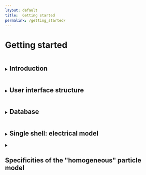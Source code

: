 ```yaml
---
layout: default
title:  Getting started
permalink: /getting_started/
---
```


<h1> Getting started </h1>
<details>
<summary><h2 class="menutitle"> Introduction</h2></summary>

<p class="retrait"> MyDEP is a Java based standalone software which allows to study dielectric particle response to AC electric fields and to analyse the electric properties of biological cells.
It consists of a Graphical User Interface (GUI) supporting a literature-based database. This tool can also be used with the user's own data sets. </p>

<h2 class="menutitle"> Installation and system requirements </h2>

<p> MyDEP can be run on Windows, Mac OS X or Linux/Ubuntu operating systems. It requires Java to be installed on your system.</p>
<p> Download the latest version of MyDEP by clicking on the "Free Download" button in the page header.
Unzip the folder (zip archive) and open it. Double-click on the mydep.jar file.</p>
<p> For OS X users, depending on the security preferences, the following message might be displayed: </p>

<div class="DIVimage60">
    <img class="im" src='/assets/img/image01_mac.png' />
</div>
<p>In this case click on OK, go to System Preferences -> Security and Privacy. Under the General tab the following info should appear:</p>

<div class="DIVimage60">
    <img class="im" src='/assets/img/image02_mac.png' />
</div>

<p> Click on "Open anyway" -> Open </p>

<div class="DIVimage60">
    <img class="im" src='/assets/img/image03_mac.png' />
</div>

<p> The "mydep.ini" file will be created containing all your preferences and the following screen will appear with the application: </p>

<div class="DIVimage">
    <img class="im" src='/assets/img/image04_MyDEP.png' />
</div>

 </details>
<details>
<summary><h2 class="menutitle"> User interface structure </h2></summary>

<div class="DIVimage">
    <img class="im" src='/assets/img/Image05_MyDEP_cadreRouge_number_menubar.png' />
</div>

<p> The interface is constituted of nine different parts: </p>
<ol>
  <li> Medium </li>
  <li> Frequencies </li>
  <li> Model </li>
  <li> Sweep </li>
  <li> Calculate </li>
  <li> Graphs </li>
  <li> Results </li>
  <li> Display options </li>
  <li> Menu bar </li>
</ol>  

The following section describes them one by one.

It should be noted that tooltips are available for most of the interface parameters. To access them, the user should place the mouse cursor on the desired parameter.

  <details><summary class="tab"><h4 class="menutitle"> 1. Medium </h4> </summary><p class="retrait"> In this section, the user can choose the dielectric properties of the medium which are $\sigma_m$, the electrical conductivity and $\varepsilon_m$, the relative permittivity.
	An additional box allows to indicate the value of the volume fraction $\phi$. It corresponds to the fraction of the volume of the cells compared to the volume of liquid. This value is needed only for the calculation of the permittivity and conductivity of the suspension of particles with the Maxwell and Asami methods that will be described later.</p>
  </details>
  <details><summary class="tab"><h4 class="menutitle"> 2. Frequencies </h4></summary> <p> In this section, the user can choose the start and stop frequencies of the graph as well as the number of points, logarithmically spaced, that will be used. </p>
</details>
  <details><summary class="tab"><h4 class="menutitle"> 3. Model </h4></summary> <p> In this section, the user can choose the particle model that will be implemented. Dielectric particles such as cells are usually represented as concentric shells. Here the user can specify the number of layers that will be used. Moreover, the particle shape can be either spherical or ellipsoidal. The possible models are: </p>

  <ul>
      <li> <b>Homogeneous particle:</b> this model corresponds to a completely homogeneous particle.
        <br><br>
        <div class="DIVimage">
            <img class="im" src='/assets/img/image06_homogeneous.png' />
        </div><br>
      </li>
      <li> <b>Single-shell:</b> this model corresponds to a particle with an outside layer. For a cell it typically represents a cytoplasm surrounded by a lipid membrane.
        <br><br>
        <div class="DIVimage">
            <img class="im" src='/assets/img/image07_single.png' />
        </div><br>
      </li>
      <li> <b>Two-shell:</b> this model corresponds to a particle with two outside layers. For a cell it corresponds to a cytoplasm surrounded by a cell membrane and a cell wall.
        <br><br>
        <div class="DIVimage">
            <img class="im" src='/assets/img/image08_two.png' />
        </div><br>
      </li>
      <li> <b>Three-shell:</b> this model corresponds to a cell with one outside layer and a nucleus occupying a significant volume. The order of the layers from the inside to the outside is nucleoplasm, nuclear envelope, cytoplasm and cell membrane.
        <br><br>
        <div class="DIVimage">
            <img class="im" src='/assets/img/image09_three.png' />
        </div><br>
      </li>
      <li> <b>Four-shell:</b> this model corresponds to a cell with two outside layers and a nucleus occupying a significant volume. The order of the layers from the inside to the outside is nucleoplasm, nuclear envelope, cytoplasm, cell membrane and cell wall.
        <br><br>
        <div class="DIVimage">
            <img class="im" src='/assets/img/image10_four.png' />
        </div><br>
      </li>
  </ul>  

  <p>Here is a summarized description of the implemented cell models (the four-shell model is not represented here):</p>
  <div>
      <img class="im" src='/assets/img/image11_CellModel.png' />
  </div>

  </details>
  <details><summary class="tab"><h4 class="menutitle"> 4. Sweep </h4></summary> <p class="retrait"> The Sweep button, once pressed, performs a sweep on different values of the selected parameter. To change the parameter on which the sweep is performed, click on the Sweep parameter and select the desired parameter (cf following image). The number of points used, as well as the min and max value, can also be specified. If the log button is pressed, the values will be logarithmically distributed (linearly distributed otherwise). </p>
  <div class="DIVimage60">
      <img class="im" src='/assets/img/image12_SweepParameters.png' />
  </div>

  </details>
  <details><summary class="tab"><h4 class="menutitle"> 5. Calculate </h4></summary> <p class="retrait"> The Calculate button performs the corresponding calculation displayed in the Graphs section. The orange color of the button indicates that no calculation has been performed. The button turns green once the calculation is done.</p>
	<p class="retrait">If the Sweep button is pressed, the progression of the calculation will be displayed on this button by using a progress bar.</p>

  </details>
  <details><summary class="tab"><h4 class="menutitle"> 6. Graphs </h4></summary> <p class="retrait"> The graphs displayed in this section are the following:</p>
	<ul>
    <li> Clausius-Mossotti factor, abbreviated CM factor (real and/or imaginary part).</li>
    <li> Complex Permittivity:
	<ul>
          <li> $|\varepsilon_{eq}^{\ast}| / \varepsilon_{0}$: the modulus of the equivalent complex relative permittivity of the particle. </li>
          <li> $|\varepsilon_{m}^{\ast}|/ \varepsilon_{0}$: the modulus of the complex relative permittivity of the medium. </li>
          <li> $|\varepsilon_{mix}^{\ast}| /  \varepsilon_{0}$: the modulus of the equivalent complex relative permittivity of the particles in suspension in the medium. </li>			
        </ul>  		
		</li>
    <li> Permittivity: 
        <ul>
          <li> $\varepsilon_{eq}$: the equivalent relative permittivity of the particle. </li>
	  <li> $\varepsilon_{m}$: the relative permittivity of the medium. </li>
          <li> $\varepsilon_{mix}$: the equivalent relative permittivity of the particles in suspension in the medium at the given volume fraction.</li>
        </ul>  
    </li>    
    <li> Conductivity:
        <ul>
          <li> $\sigma_{eq}$: the equivalent electrical conductivity of the particle. </li>
	  <li> $\sigma_{m}$: the electrical conductivity of the medium. </li>
          <li> $\sigma_{mix}$: the equivalent electrical conductivity of the particles in suspension in the medium at the given volume fraction.</li>
        </ul>  
    </li>
    <li>Crossover: This graph corresponds to the different crossover frequencies when the sweep mode is used.
    </li>
  </ul>

  <p> <b>Editing curves:</b></p>
  <ul>
      <li> <b>Zooming</b>:<br> You can zoom the graph using the scroll-wheel of your mouse or the zoom functionality of your trackpad. </li>
      <li> <b>Curve properties: </b><br>
      A left click on a displayed curve will select the curve which will appear in a thicker linestyle. The corresponding parameters used for its creation will be displayed in the left part of the interface (Medium/Frequencies/Model).<br>
      A right click on a displayed curve will cause a popup menu to appear with the following options:
      <ul>
        <li>Curve parameters: The line style of the curve and its width can be adjusted as well as its color with Swatches, HSV, HSL, RGB and CMYK color models.</li>
        <li> Sweep curve parameters:
         If the curve was generated in the sweep mode (sweep of one parameter), this menu enables to modify the line style, line width and color of all the curves generated during the sweep. </li>
        <li> Delete curve: Delete the specific curve. </li>
      </ul>
      </li>
      <li> <b>Legend:</b><br>
      The legend can be moved in the graph by dragging it. The following parameters can be modified by right-clicking on the legend -> Legend parameters:
      <ul>
      <li> Opacity of the legend: By default, the legend background is opaque but can become transparent by unclicking the button.</li>
      <li> Anchoring (horizontal and vertical): This corresponds to the fixed point when the MyDEP interface size is modified on screen or printed. </li>
      <li> Font and font size </li>
      <li> Font color and background color</li>
      </ul><br>
      <div class="DIVimage">
          <img class="im" src='/assets/img/image13_LegendParameters.png' />
      </div>
      <br>
      In the Sweep mode the legend will display the properties of the last generated curve (default mode) or the selected curve.
      </li>
      <li> <b>Axis properties:</b><br>
      A right click on the axes will give access to the Grid and labels parameters menu. This menu offers the possibility to change:
      <ul>
      <li> The displayed axis properties: horizontal and vertical axis labels (possibility to use html for special characters), the font and the font size</li>
      <li> The unit properties: font and font size. </li>
      <li> Font and font size. </li>
      <li> The major grid and minor grid parameters: line style, line width and color.</li>
      </ul><br>
      <div class="DIVimage">
          <img class="im" src='/assets/img/image14_GridProperties.png' />
      </div>
      <br>
      </li>
</ul>
     </details>
     
  <details><summary class="tab"><h4 class="menutitle"> 7. Results </h4> </summary><p class="retrait"> This section corresponds to an analysis of part of the graphs. The part is different depending on the selected graph:</p>
<ul>
        <li>CM factor tab:
          <ul>
          <li> $Re[CM(f)]$ and $Im[CM(f)]$ button: if pressed the corresponding curves will be displayed.</li>
          <li> Min Max auto button: if pressed the Min and Max value will be adjusted automatically. Otherwise they will correspond to $yAxis_{min}$ and $yAxis_{max}$.</li>
          <li> 	$f_{cursor}$ button: a vertical line will be displayed at the frequency written in the box, whose unit can be adjusted (Hz, kHz, MHz or GHz). The value can also be adjusted with the corresponding slider. The values of $Re[CM(f)]$, $Im[CM(f)]$, $F_{DEP}/\nabla E^2_{RMS}$ and $\Gamma_{ROT}/|E^2|$ are displayed in the $At f_{cursor}$ box.</li>
          <li> $Baseline$ button: a horizontal line will be displayed at the value written in the box. The value can also be adjusted with the corresponding slider.</li>
          <li> $Legend$ button: A click on the Legend button will open a popup menu where the properties to display will be available by ticking the corresponding tickbox. The order of the displayed parameters can be modified by clicking on the corresponding arrows. The "user text" box can be used to display the desired text, using html language when needed.</li>
          <li> Re Crossover: the different crossover frequencies correspond to the frequencies at which $Re[CM(f)] = 0$</li>
	  <li> Im MinMax: the frequencies at which $Im[CM(f)]$ is minimal and maximal</li>
          </ul>
        </li>
        <li> Complex Permittivity, Permittivity and Conductivity tabs:
          <ul>
            <li> Particle, Medium and Mixture buttons: if pressed the corresponding curves will be displayed. </li>
            <li> Min Max auto button: if pressed the Min and Max value will be adjusted automatically. Otherwise, they will be correspond to $|\varepsilon_{eq}^{\ast}| / \varepsilon_{0min}$ and $|\varepsilon_{eq}^{\ast}| / \varepsilon_{0max}$
(respectively $\varepsilon_{min}$ and $\varepsilon_{max}$ and $\sigma_{min}$ and $\sigma_{max}$).</li>		  
            <li> $f_{cursor}$: a vertical line will be displayed at the frequency written in the box, whose unit can be adjusted (Hz, kHz, MHz or GHz). The value can also be adjusted with the corresponding slider. The values for the Particle, Medium and Mixture are displayed in the $At f_{cursor}$ box.</li>
            <li> All the other buttons have similar behavior as described in the CM factor tab.</li>
          </ul>
        </li>
        <li> Crossover tab: if a sweep is performed on the $\sigma_{m}$ button, the corresponding crossover frequencies will be displayed in this graph:
		<ul>
		<li> $Lower$ and $Upper$: if pressed the corresponding curves will be displayed. </li>
    		<li> Min Max auto button: if pressed the Min and Max value will be adjusted automatically. Otherwise, they will be correspond to $Frequency_{min}$ and $Frequency_{max}$. </li>
          	<li> $\sigma_{m} (S/m)$ button: a vertical line will be displayed at the value written in the box. The value can also be adjusted with the corresponding slider.</li>
            	<li> $f_{cursor}$: a horizontal line will be displayed at the frequency written in the box, whose unit can be adjusted (Hz, kHz, MHz or GHz). The value can also be adjusted with the corresponding slider. The values of the Lower and Upper crossover frequencies are displayed in the $At \sigma_{m}$ box.</li>
<li> Remark: If both the $\sigma_{m} (S/m)$ and $f_{cursor}$ buttons are pressed, a click on a point will move the two cursors together. Draging the $\sigma_{m} (S/m)$ cursor on the graph will move both cursors on the same curve.</li>	
		</ul>	
      	</li>    
</ul>
</details>
	
<details><summary class="tab"><h4 class="menutitle"> 8. Display options </h4></summary>
      <p> This section contains different buttons to adjust the properties of the graphs displayed in the Graphs section:</p>
      <ul>
      	 <li>Clear fig button: Clear fig removes all curves from the Graph section</li>
         <li> X Log button: If X Log is pressed the x axis will be displayed with a logarithmic scale, otherwise with a linear scale.</li>
         <li> Y Log button: If Y Log is pressed the x axis will be displayed with a logarithmic scale, otherwise with a linear scale.</li>
         <li> Hold on button:  Hold on retains plots in the current axes so that new plots added to the axes do not delete existing plots.</li>
         <li> Reset zoom button: Reset zoom resets the graph to its initial zoom.</li>
         <li>Legend button: Legend displays the legend in the graph.</li>
      </ul>
      </details>
  <details><summary class="tab"><h4 class="menutitle"> 9. Menu bar </h4></summary> <p>The menu bar contains different categories:</p>
      <ul>
        <li>File
        <ul><li>Quit: Quit the interface.</li></ul></li>
        <li> Data
        <ul><li>Import: Import a new database.</li>
            <li>Export:
              <ul> <li> user database: Export the user database (user_database.txt) at the desired location. By default the user_database.txt file is generated in the mydep directory each time the MyDEP software is closed.</li>
              <li> complete_database: Export the complete database (database .txt and user_database.txt merged) at the desired location. </li>
              <li> mixture -> Asami-Hanai parameters-> Number of increments: set the number of increments used to calculate the mixture equivalent permittivity using the Asami-Hanai formula. </li>
              </ul>
            </li>
        </ul>
        </li>
        <li> Interface
        <ul><li> Print: Print the interface using the printer. From this menu a pdf can be generated directly (on macOS) or by using a pdfPrinter.</li>
            <li> Export: Open a popupmenu for exporting the interface as displayed in the following image. The following parameters can be choosen:
              <ul>
                <li>	Output format: A5 to A0 or personalized by specifying the width and height.
                </li>
                <li> Resolution: 75, 150, 300 or 600 dpi.
                </li>
                <li> Orientation.
                </li>
                <li> Keep screen aspect ratio: keep the same aspect ratio as what is displayed on the screen. This option will partially rule out the output format chosen. Only one dimension will be conserved.
                </li>
                <li> File format: pdf, jpg, bmp, gif, png, jpeg.
                </li>
              </ul>
              <br>
              <div class="DIVimage">
                  <img class="im" src='/assets/img/image15_Interface_export_parameters.png' />
              </div>
           </li>
        </ul>
        </li>
        <li> Graph
        <ul><li> Undock windows: This option allows to separate the myDEP interface in 3 parts:
              <ul>
                <li>The parameters part containing the left part of the interface (Medium/Frequencies/Model)</li>
                <li>Graphs</li>
                <li>Results and Display options</li>
              </ul>
            <p>Closing  the Graphs or Results and Display parts will redock them all together.</p></li>
            <li> Print: Print the graph displayed on the screen using the printer. From this menu a pdf can be generated directly (on macOS) or by using a pdfPrinter </li>
            <li> Export: Open a popupmenu for exporting the graph displayed on the screen. The following parameters can be choosen:
              <ul>
                <li> Output format (A5 to A0 or personalized by specifying the width and height.</li>
	              <li> Resolution: 75, 150, 300 or 600 dpi.</li>
                <li> Orientation. </li>
                <li> Keep screen aspect ratio: keep the same aspect ration as what is displayed on the screen. This option will partially rule out the output format chosen. Only one dimension will be conserved.</li>
                <li> File format: pdf, jpg, bmp, gif, png, jpeg. </li>
              </ul>
            </li>
            <li> Grid and labels parameters: already explained in the Graph section</li>
            <li> Legend parameters: already explained in the Graph section</li>
        </ul>
        </li>
        <li> Help </li>
        </ul>


 </details>
 </details>
<details>
<summary><h2 class="menutitle"> Database </h2></summary>


<p class="retrait">MyDEP allows to work with cell models from the Homogeneous particle model up to a Four-shell particle model, spherical or ellipsoidal. A database, compiling data for each model that were found in the literature has been created. This database is in the file database.txt. </p>

<p class="retrait">For each model all the information concerning the model can be seen by Clicking on the View references button. The popup menu that open contains:
<ul>
    <li> The Name of the model</li>
    <li> The Author </li>
    <li> The Title of the Article </li>
    <li>The journal where the data were published </li>
    <li> The DOI or link where the article can be found (For a given DOI_ex, the article can be found at dx.doi.org/DOI_ex </li>
    <li> The year of publication </li>
    <li> Remarks: if additional comments are needed </li>
</ul>
<br>
<div class="DIVimage">
    <img class="im" src='/assets/img/image16_ViewReferences.png' />
</div>
</p>

<p class="retrait">The users can either use the model already implemented in the database or create their own. To do so, click on the "Create" button in the desired model type, specify the name of the model and any additional information. Replace the values already present in the interface by the desired ones and click on Save. The saved model will be automatically saved in the user database once the MyDEP software will be closed. The model from the user database can also be deleted by clicking on the Delete button.

A similar principle is applied for the different media in the medium section of MyDEP. For each medium "name" and "Remarks" field are available through the "View" button.</p>


 </details>
<details>
<summary><h2 class="menutitle">Single shell: electrical model </h2></summary>

<p>For the Single-shell model an additional feature allows to specify different properties of the cell membrane: either the "Classical Model" ($th_{cm}$, $\sigma_{cm}$ and $\varepsilon_{cm}$) or the "Electrical Model" (specific membrane conductance $G_{cm}$ and capacitance $C_{cm}$). </p>

<p>
<ul>
    <li>From "Classical Model" to "Electrical Model":<br>
    If the "Classical Model" is selected, a click on the "Convert" button will calculate $G_{cm}$  and $C_{cm}$ following the formula:
    $$G_{cm}=\frac{\sigma_{cm}}{th_{cm}}$$
    $$C_{cm}=\frac{\varepsilon_{cm}}{th_{cm}}$$
    A click on "Electrical Model" will use the calculated values.<br>
    </li>
    <li>
    From "Electrical Model" to "Classical Model":<br>
    If the "Electrical Model" is selected, a click on the "Convert" button will make the $th_{cm}$ box accessible. Once the value is entered, press the "ok" button. The values of $\sigma_{m}$ and $\varepsilon_{cm}$ will be calculated.
    A click on "Classical Model" will use the calculated values.
    </li>
</ul>
</p>

</details>
<details>
<summary><h2 class="menutitle">Specificities of the "homogeneous" particle model </h2></summary>


<p>
The "classical model" uses the electrical properties of the particles, $\sigma_p$ and $\varepsilon_p$, for the calculation of the CM factor, Permittivity, Conductivity and Crossover frequencies (see "Graphs" section). The radius of the particle is only used for the calculation of $F_{DEP}/\nabla E^2_{RMS}$ and $\Gamma_{ROT}/|E^2| $ and, for the ellipsoid, for depolarization factor and all the calculations.

For small particles, surface charges affect significantly their dielectric response and should be taken into account, as shown by the formula:

$$ \sigma_p=\sigma_{p bulk}+\frac{2K_s^i}{r}+\frac{2K_s^d}{r}$$

where<br>
$\sigma_{p bulk}$: bulk electrical conductivity of the particle <br>
$K_s^i$: Stern layer conductance <br>
$K_s^d$: diffuse layer conductance <br>

To account for surface conductance, the user can either specify :
<ul>
  <li> $K_s^i$ and $K_s^d$ </li>
  <li> $K_s^i$ and the zeta potential $\zeta$. </li>
</ul>
</p>
</details>

<style>
	/*getting started css*/
.menutitle {
    display: inline-block;
}

.tab {
	padding-left:5em;
}

details[open] summary ~ * {
  animation: sweep .5s ease-in-out;
}

@keyframes sweep {
  0%    {opacity: 0; margin-left: -10px}
  100%  {opacity: 1; margin-left: 0px}
}
/*******************/
</style>
